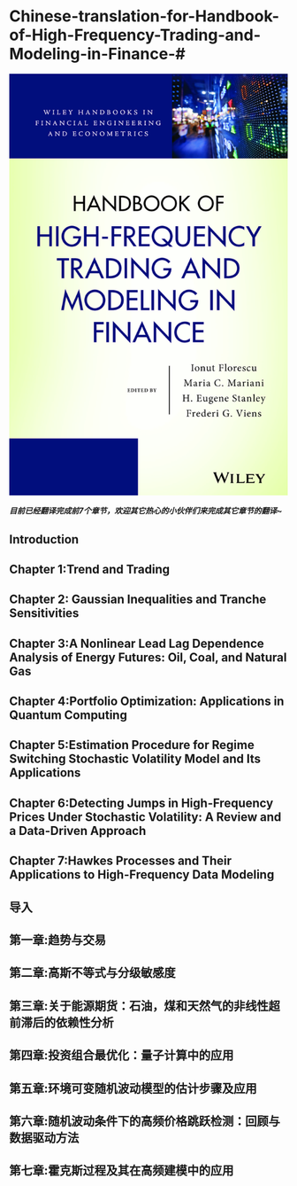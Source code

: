 # Chinese-translation-for-Handbook-of-High-Frequency-Trading-and-Modeling-in-Finance-#
![看起来似乎还蛮厉害的~](https://github.com/bluemapleman/Chinese-translation-for-Handbook-of-High-Frequency-Trading-and-Modeling-in-Finance-/blob/master/cover.jpg)

***目前已经翻译完成前7个章节，欢迎其它热心的小伙伴们来完成其它章节的翻译~***

## Introduction
## Chapter 1:Trend and Trading
## Chapter 2: Gaussian Inequalities and Tranche Sensitivities 
## Chapter 3:A Nonlinear Lead Lag Dependence Analysis of Energy Futures: Oil, Coal, and Natural Gas
## Chapter 4:Portfolio Optimization: Applications in Quantum Computing
## Chapter 5:Estimation Procedure for Regime Switching Stochastic Volatility Model and Its Applications
## Chapter 6:Detecting Jumps in High-Frequency Prices Under Stochastic Volatility: A Review and a Data-Driven Approach
## Chapter 7:Hawkes Processes and Their Applications to High-Frequency Data Modeling

## 导入
## 第一章:趋势与交易
## 第二章:高斯不等式与分级敏感度
## 第三章:关于能源期货：石油，煤和天然气的非线性超前滞后的依赖性分析
## 第四章:投资组合最优化：量子计算中的应用
## 第五章:环境可变随机波动模型的估计步骤及应用
## 第六章:随机波动条件下的高频价格跳跃检测：回顾与数据驱动方法
## 第七章:霍克斯过程及其在高频建模中的应用

